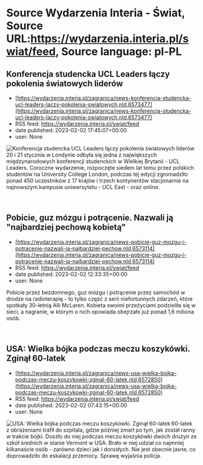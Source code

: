 # Source Wydarzenia Interia - Świat, Source URL:https://wydarzenia.interia.pl/swiat/feed, Source language: pl-PL

## Konferencja studencka UCL Leaders łączy pokolenia światowych liderów
 - [https://wydarzenia.interia.pl/zagranica/news-konferencja-studencka-ucl-leaders-laczy-pokolenia-swiatowych,nId,6573477](https://wydarzenia.interia.pl/zagranica/news-konferencja-studencka-ucl-leaders-laczy-pokolenia-swiatowych,nId,6573477)
 - RSS feed: https://wydarzenia.interia.pl/swiat/feed
 - date published: 2023-02-02 17:45:07+00:00
 - user: None

<p><a href="https://wydarzenia.interia.pl/zagranica/news-konferencja-studencka-ucl-leaders-laczy-pokolenia-swiatowych,nId,6573477"><img align="left" alt="Konferencja studencka UCL Leaders łączy pokolenia światowych liderów" src="https://i.iplsc.com/konferencja-studencka-ucl-leaders-laczy-pokolenia-swiatowych/000GPFN7AT9TCBHI-C321.jpg" /></a>20 i 21 stycznia w Londynie odbyła się jedna z największych międzynarodowych konferencji studenckich w Wielkiej Brytanii - UCL Leaders. Coroczne wydarzenie, rozpoczęte siedem lat temu przez polskich studentów na University College London, podczas tej edycji zgromadziło ponad 450 uczestników z 17 krajów i trzech kontynentów stacjonarnie na najnowszym kampusie uniwersytetu - UCL East - oraz online.</p><br clear="all" />

## Pobicie, guz mózgu i potrącenie. Nazwali ją "najbardziej pechową kobietą"
 - [https://wydarzenia.interia.pl/zagranica/news-pobicie-guz-mozgu-i-potracenie-nazwali-ja-najbardziej-pechow,nId,6573114](https://wydarzenia.interia.pl/zagranica/news-pobicie-guz-mozgu-i-potracenie-nazwali-ja-najbardziej-pechow,nId,6573114)
 - RSS feed: https://wydarzenia.interia.pl/swiat/feed
 - date published: 2023-02-02 12:33:35+00:00
 - user: None

<p>Pobicie przez bezdomnego, guz mózgu i potrącenie przez samochód w drodze na radioterapię - to tylko część z serii niefortunnych zdarzeń, które spotkały 30-letnią Alli McLaren. Kobieta swoimi przeżyciami podzieliła się w sieci, a nagranie, w którym o nich opowiada obejrzało już ponad 1,6 miliona osób.</p><br clear="all" />

## USA: Wielka bójka podczas meczu koszykówki. Zginął 60-latek
 - [https://wydarzenia.interia.pl/zagranica/news-usa-wielka-bojka-podczas-meczu-koszykowki-zginal-60-latek,nId,6572850](https://wydarzenia.interia.pl/zagranica/news-usa-wielka-bojka-podczas-meczu-koszykowki-zginal-60-latek,nId,6572850)
 - RSS feed: https://wydarzenia.interia.pl/swiat/feed
 - date published: 2023-02-02 07:43:15+00:00
 - user: None

<p><a href="https://wydarzenia.interia.pl/zagranica/news-usa-wielka-bojka-podczas-meczu-koszykowki-zginal-60-latek,nId,6572850"><img align="left" alt="USA: Wielka bójka podczas meczu koszykówki. Zginął 60-latek" src="https://i.iplsc.com/usa-wielka-bojka-podczas-meczu-koszykowki-zginal-60-latek/000GP8P9NT6C867H-C321.jpg" /></a>60-latek z obrażeniami trafił do szpitala, gdzie później zmarł po tym, jak został ranny w trakcie bójki. Doszło do niej podczas meczu koszykówki dwóch drużyn ze szkół średnich w stanie Vermont w USA. Brało w niej udział co najmniej kilkanaście osób - zarówno dzieci jak i dorosłych. Nie jest obecnie jasne, co doprowadziło do eskalacji przemocy. Sprawę wyjaśnia policja.</p><br clear="all" />
